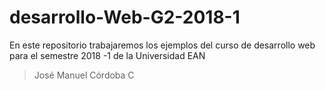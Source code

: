 # desarrollo-Web-G2-2018-1
En este repositorio trabajaremos los ejemplos del curso de desarrollo web para el semestre 2018 -1 de la Universidad EAN

>José Manuel Córdoba C
